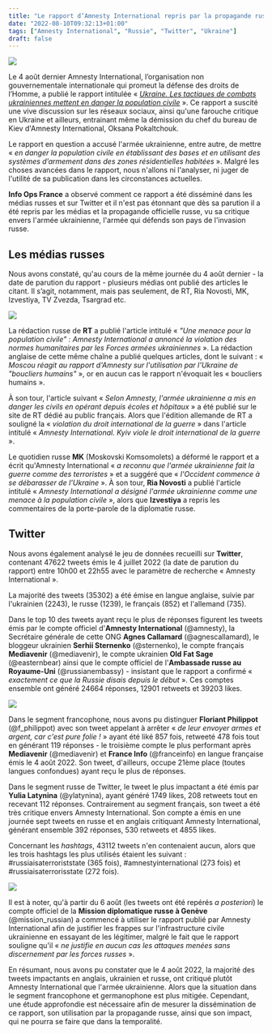 ```yaml
---
title: "Le rapport d’Amnesty International repris par la propagande russe"
date: "2022-08-10T09:32:13+01:00"
tags: ["Amnesty International", "Russie", "Twitter", "Ukraine"]
draft: false
---
```


![](/images/amnesty_rapport_ukraine.webp)

Le 4 août dernier Amnesty International, l’organisation non gouvernementale internationale qui promeut la défense des droits de l’Homme, a publié le rapport intitulée « *[Ukraine. Les tactiques de combats ukrainiennes mettent en danger la population civile](https://www.amnesty.org/fr/latest/news/2022/08/ukraine-ukrainian-fighting-tactics-endanger-civilians/)* ». Ce rapport a suscité une vive discussion sur les réseaux sociaux, ainsi qu'une farouche critique en Ukraine et ailleurs, entrainant même la démission du chef du bureau de Kiev d'Amnesty International, Oksana Pokaltchouk.

Le rapport en question a accusé l'armée ukrainienne, entre autre, de mettre « *en danger la population civile en établissant des bases et en utilisant des systèmes d’armement dans des zones résidentielles habitées* ». Malgré les choses avancées dans le rapport, nous n'allons ni l'analyser, ni juger de l'utilité de sa publication dans les circonstances actuelles. 

**Info Ops France** a observé comment ce rapport a été disséminé dans les médias russes et sur Twitter et il n'est pas étonnant que dès sa parution il a été repris par les médias et la propagande officielle russe, vu sa critique envers l'armée ukrainienne, l'armée qui défends son pays de l'invasion russe.

## Les médias russes

Nous avons constaté, qu'au cours de la même journée du 4 août dernier - la date de parution du rapport - plusieurs médias ont publié des articles le citant. Il s’agit, notamment, mais pas seulement, de RT, Ria Novosti, MK, Izvestiya, TV Zvezda, Tsargrad etc.

![](/images/amnesty_ru_media.webp)

La rédaction russe de **RT** a publié l'article intitulé « *"Une menace pour la population civile" : Amnesty International a annoncé la violation des normes humanitaires par les Forces armées ukrainiennes* ». La rédaction anglaise de cette même chaîne a publié quelques articles, dont le suivant : « *Moscou réagit au rapport d'Amnesty sur l'utilisation par l'Ukraine de "boucliers humains"* », or en aucun cas le rapport n'évoquait les « boucliers humains ».

À son tour, l'article suivant « *Selon Amnesty, l'armée ukrainienne a mis en danger les civils en opérant depuis écoles et hôpitaux* » a été publié sur le site de RT dédié au public français. Alors que l'édition allemande de RT a souligné la « *violation du droit international de la guerre* » dans l'article intitulé « *Amnesty International. Kyiv viole le droit international de la guerre* ».

Le quotidien russe **MK** (Moskovski Komsomolets) a déformé le rapport et a écrit qu'Amnesty International « *a reconnu que l'armée ukrainienne fait la guerre comme des terroristes* » et a suggéré que « *l'Occident commence à se débarasser de l'Ukraine* ». À son tour, **Ria Novosti** a publié l'article intitulé « *Amnesty International a désigné l'armée ukrainienne comme une menace à la population civile* », alors que **Izvestiya** a repris les commentaires de la porte-parole de la diplomatie russe.

## Twitter

Nous avons également analysé le jeu de données recueilli sur **Twitter**, contenant 47622 tweets émis le 4 juillet 2022 (la date de parution du rapport) entre 10h00 et 22h55 avec le paramètre de recherche « Amnesty International ».

La majorité des tweets (35302) a été émise en langue anglaise, suivie par l'ukrainien (2243), le russe (1239), le français (852) et l'allemand (735).

Dans le top 10 des tweets ayant reçu le plus de réponses figurent les tweets émis par le compte officiel d'**Amnesty International** (@amnesty), la Secrétaire générale de cette ONG **Agnes Callamard** (@agnescallamard), le bloggeur ukrainien **Serhii Sternenko** (@sternenko), le compte français **Mediavenir** (@mediavenir), le compte ukrainien **Old Fat Sage** (@easternbear) ainsi que le compte officiel de l'**Ambassade russe au Royaume-Uni** (@russianembassy) - insistant que le rapport a confirmé « *exactement ce que la Russie disais depuis le début* ». Ces comptes ensemble ont généré 24664 réponses, 12901 retweets et 39203 likes.

![](/images/amnesty_philippot_latynina.webp)

Dans le segment francophone, nous avons pu distinguer **Floriant Philippot** (@f_philippot) avec son tweet appelant à arrêter « *de leur envoyer armes et argent, car c'est pure folie !* » ayant été liké 857 fois, retweeté 478 fois tout en générant 119 réponses - le troisième compte le plus performant après **Mediavenir** (@mediavenir) et **France Info** (@franceinfo) en langue française émis le 4 août 2022. Son tweet, d'ailleurs, occupe 21ème place (toutes langues confondues) ayant reçu le plus de réponses.
 
Dans le segment russe de Twitter, le tweet le plus impactant a été émis par **Yulia Latynina** (@ylatynina), ayant généré 1749 likes, 208 retweets tout en recevant 112 réponses. Contrairement au segment français, son tweet a été très critique envers Amnesty International. Son compte a émis en une journée sept tweets en russe et en anglais critiquant Amnesty International, générant ensemble 392 réponses, 530 retweets et 4855 likes.

Concernant les *hashtags*, 43112 tweets n'en contenaient aucun, alors que les trois hashtags les plus utilisés étaient les suivant : #russiaisaterroriststate (365 fois), #amnestyinternational (273 fois) et #russiaisaterrorisstate (272 fois).

![](/images/russian_mission_geneva.webp)

Il est à noter, qu'à partir du 6 août (les tweets ont été repérés *a posteriori*) le compte officiel de la **Mission diplomatique russe à Genève** (@mission_russian) a commencé à utiliser le rapport publié par Amnesty International afin de justifier les frappes sur l'infrastructure civile ukrainienne en essayant de les légitimer, malgré le fait que le rapport souligne qu'il « *ne justifie en aucun cas les attaques menées sans discernement par les forces russes* ».

En résumant, nous avons pu constater que le 4 août 2022, la majorité des tweets impactants en anglais, ukrainien et russe, ont critiqué plutôt Amnesty International que l'armée ukrainienne. Alors que la situation dans le segment francophone et germanophone est plus mitigée. Cependant, une étude approfondie est nécessaire afin de mesurer la dissémination de ce rapport, son utilisation par la propagande russe, ainsi que son impact, qui ne pourra se faire que dans la temporalité.